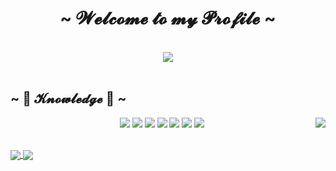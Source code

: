 <body>
	<h1 align="center">
		~  𝓦𝓮𝓵𝓬𝓸𝓶𝓮 𝓽𝓸 𝓶𝔂 𝓟𝓻𝓸𝓯𝓲𝓵𝓮  ~
	</h1>
​	<br>
	<div align="center">
		<img src="https://i.imgur.com/jx17oHT.gif">
	</div>
​	<br>
	<h2 align="left">
		~ 📇 𝓚𝓷𝓸𝔀𝓵𝓮𝓭𝓰𝓮 📇 ~
	</h2>
	<p>
		<img src="https://i.pinimg.com/originals/8d/4b/77/8d4b77c44b7a68c0fd609411e2c0ec3c.gif"
		align="right">
		</div>
		<div>
			<p align="center">
				<img src="https://img.shields.io/badge/OS-Linux-informational?style=flat&logo=linux&logoColor=white&color=6aa6f8"
				/>
				<img src="https://img.shields.io/badge/Editor-VS_Code-informational?style=flat&logo=visual-studio-code&logoColor=white&color=6aa6f8"
				/>
				<img src="https://img.shields.io/badge/Code-JavaScript-informational?style=flat&logo=javascript&logoColor=white&color=6aa6f8"
				/>
				<img src="https://img.shields.io/badge/Code-Golang-informational?style=flat&logo=go&logoColor=white&color=6aa6f8"
				/>
				<img src="https://img.shields.io/badge/Shell-Bash-informational?style=flat&logo=gnu-bash&logoColor=white&color=6aa6f8"
				/>
				<img src="https://img.shields.io/badge/Tools-MySQL-informational?style=flat&logo=mysql&logoColor=white&color=6aa6f8"
				/>
				<img src="https://img.shields.io/badge/Tools-Docker-informational?style=flat&logo=docker&logoColor=white&color=6aa6f8"
				/>
				<br>
				<br>
		</div>
		<a href="https://github.com/V-trigger">
			<img align="center" src="https://github-readme-stats.vercel.app/api/top-langs/?username=V-trigger&hide=c%2B%2B,c,matlab,assembly&title_color=6aa6f8&text_color=8a919a&icon_color=6aa6f8&bg_color=22272e"
			/>
		</a>
		<a href="https://github.com/V-trigger">
			<img align="center" src="https://github-readme-stats.vercel.app/api?username=V-trigger&show_icons=true&line_height=27&count_private=true&title_color=6aa6f8&text_color=8a919a&icon_color=6aa6f8&bg_color=22272e"
			/>
		</a>
		<br>
</body>
